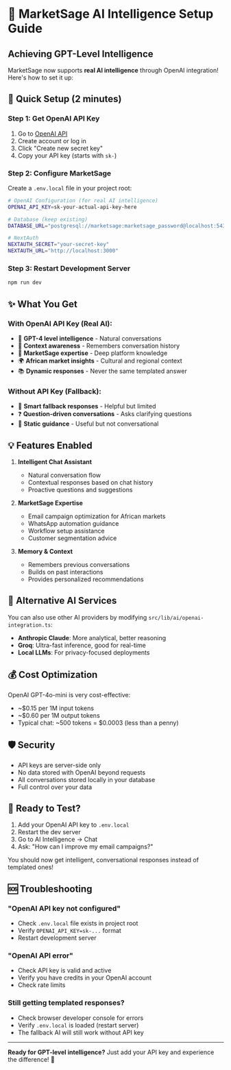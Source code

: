 # 🧠 MarketSage AI Intelligence Setup Guide

## Achieving GPT-Level Intelligence

MarketSage now supports **real AI intelligence** through OpenAI integration! Here's how to set it up:

## 🚀 Quick Setup (2 minutes)

### Step 1: Get OpenAI API Key
1. Go to [OpenAI API](https://platform.openai.com/api-keys)
2. Create account or log in
3. Click "Create new secret key"
4. Copy your API key (starts with `sk-`)

### Step 2: Configure MarketSage
Create a `.env.local` file in your project root:

```bash
# OpenAI Configuration (for real AI intelligence)
OPENAI_API_KEY=sk-your-actual-api-key-here

# Database (keep existing)
DATABASE_URL="postgresql://marketsage:marketsage_password@localhost:5432/marketsage?schema=public"

# NextAuth
NEXTAUTH_SECRET="your-secret-key"
NEXTAUTH_URL="http://localhost:3000"
```

### Step 3: Restart Development Server
```bash
npm run dev
```

## ✨ What You Get

### **With OpenAI API Key (Real AI):**
- 🧠 **GPT-4 level intelligence** - Natural conversations
- 💬 **Context awareness** - Remembers conversation history  
- 🎯 **MarketSage expertise** - Deep platform knowledge
- 🌍 **African market insights** - Cultural and regional context
- 📚 **Dynamic responses** - Never the same templated answer

### **Without API Key (Fallback):**
- 🔧 **Smart fallback responses** - Helpful but limited
- ❓ **Question-driven conversations** - Asks clarifying questions
- 📖 **Static guidance** - Useful but not conversational

## 💡 Features Enabled

1. **Intelligent Chat Assistant**
   - Natural conversation flow
   - Contextual responses based on chat history
   - Proactive questions and suggestions

2. **MarketSage Expertise**
   - Email campaign optimization for African markets
   - WhatsApp automation guidance
   - Workflow setup assistance
   - Customer segmentation advice

3. **Memory & Context**
   - Remembers previous conversations
   - Builds on past interactions
   - Provides personalized recommendations

## 🔧 Alternative AI Services

You can also use other AI providers by modifying `src/lib/ai/openai-integration.ts`:

- **Anthropic Claude**: More analytical, better reasoning
- **Groq**: Ultra-fast inference, good for real-time
- **Local LLMs**: For privacy-focused deployments

## 💰 Cost Optimization

OpenAI GPT-4o-mini is very cost-effective:
- ~$0.15 per 1M input tokens
- ~$0.60 per 1M output tokens
- Typical chat: ~500 tokens = $0.0003 (less than a penny)

## 🛡️ Security

- API keys are server-side only
- No data stored with OpenAI beyond requests
- All conversations stored locally in your database
- Full control over your data

## 🚀 Ready to Test?

1. Add your OpenAI API key to `.env.local`
2. Restart the dev server
3. Go to AI Intelligence → Chat
4. Ask: "How can I improve my email campaigns?"

You should now get intelligent, conversational responses instead of templated ones!

## 🆘 Troubleshooting

### "OpenAI API key not configured"
- Check `.env.local` file exists in project root
- Verify `OPENAI_API_KEY=sk-...` format
- Restart development server

### "OpenAI API error"
- Check API key is valid and active
- Verify you have credits in your OpenAI account
- Check rate limits

### Still getting templated responses?
- Check browser developer console for errors
- Verify `.env.local` is loaded (restart server)
- The fallback AI will still work without API key

---

**Ready for GPT-level intelligence?** Just add your API key and experience the difference! 🚀 